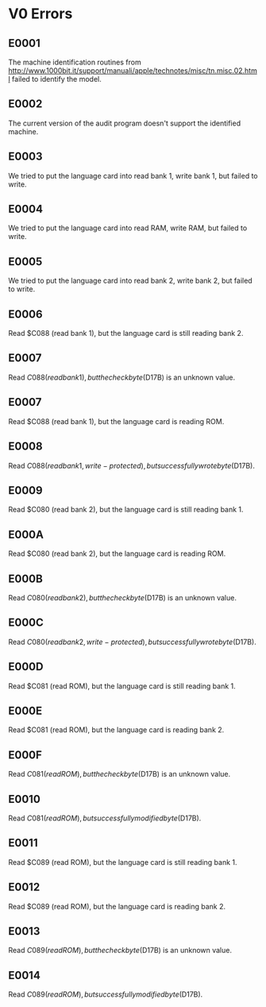 # V0 Errors

## E0001

The machine identification routines from http://www.1000bit.it/support/manuali/apple/technotes/misc/tn.misc.02.html failed to identify the model.

## E0002

The current version of the audit program doesn't support the identified machine.

## E0003

We tried to put the language card into read bank 1, write bank 1, but failed to write.

## E0004

We tried to put the language card into read RAM, write RAM, but failed to write.

## E0005

We tried to put the language card into read bank 2, write bank 2, but failed to write.

## E0006

Read $C088 (read bank 1), but the language card is still reading bank 2.

## E0007

Read $C088 (read bank 1), but the check byte ($D17B) is an unknown value.

## E0007

Read $C088 (read bank 1), but the language card is reading ROM.

## E0008

Read $C088 (read bank 1, write-protected), but successfully wrote byte ($D17B).

## E0009

Read $C080 (read bank 2), but the language card is still reading bank 1.

## E000A

Read $C080 (read bank 2), but the language card is reading ROM.

## E000B

Read $C080 (read bank 2), but the check byte ($D17B) is an unknown value.

## E000C

Read $C080 (read bank 2, write-protected), but successfully wrote byte ($D17B).

## E000D

Read $C081 (read ROM), but the language card is still reading bank 1.

## E000E

Read $C081 (read ROM), but the language card is reading bank 2.

## E000F

Read $C081 (read ROM), but the check byte ($D17B) is an unknown value.

## E0010

Read $C081 (read ROM), but successfully modified byte ($D17B).

## E0011

Read $C089 (read ROM), but the language card is still reading bank 1.

## E0012

Read $C089 (read ROM), but the language card is reading bank 2.

## E0013

Read $C089 (read ROM), but the check byte ($D17B) is an unknown value.

## E0014

Read $C089 (read ROM), but successfully modified byte ($D17B).
